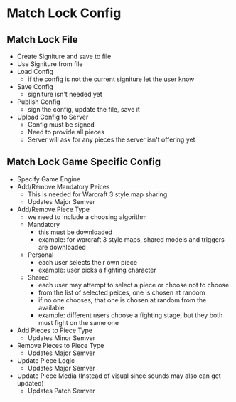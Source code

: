 # Match Lock Config

## Match Lock File
- Create Signiture and save to file
- Use Signiture from file
- Load Config
  - if the config is not the current signiture let the user know
- Save Config
  - signiture isn't needed yet
- Publish Config
  - sign the config, update the file, save it
- Upload Config to Server
  - Config must be signed
  - Need to provide all pieces
  - Server will ask for any pieces the server isn't offering yet


## Match Lock Game Specific Config
- Specify Game Engine
- Add/Remove Mandatory Peices
  - This is needed for Warcraft 3 style map sharing
  - Updates Major Semver
- Add/Remove Piece Type
  -  we need to include a choosing algorithm
    - Mandatory
      - this must be downloaded
      - example: for warcraft 3 style maps, shared models and triggers are downloaded
    - Personal
      - each user selects their own piece
      - example: user picks a fighting character
    - Shared
      - each user may attempt to select a piece or choose not to choose
      - from the list of selected peices, one is chosen at random
      - if no one chooses, that one is chosen at random from the available
      - example: different users choose a fighting stage, but they both must fight on the same one
- Add Pieces to Piece Type
  - Updates Minor Semver
- Remove Pieces to Piece Type
  - Updates Major Semver
- Update Piece Logic
  - Updates Major Semver
- Update Piece Media (Instead of visual since sounds may also can get updated)
  - Updates Patch Semver
